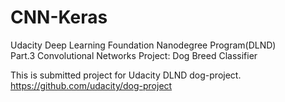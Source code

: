 # CNN-Keras
Udacity Deep Learning Foundation Nanodegree Program(DLND)  
Part.3 Convolutional Networks Project: Dog Breed Classifier  
 
This is submitted project for Udacity DLND dog-project.  
<https://github.com/udacity/dog-project>
